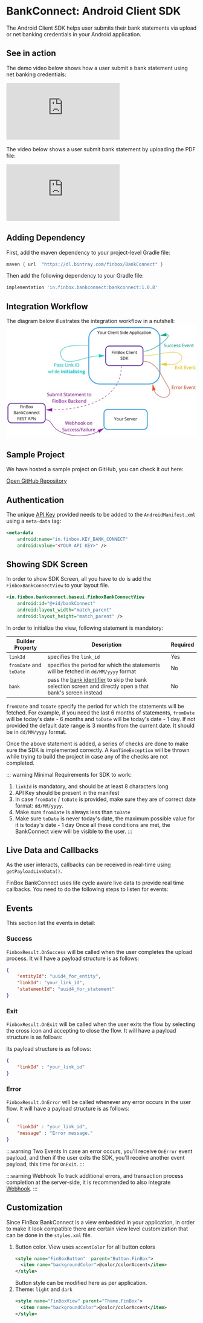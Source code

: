 # BankConnect: Android Client SDK
The Android Client SDK helps user submits their bank statements via upload or net banking credentials in your Android application.

## See in action
The demo video below shows how a user submit a bank statement using net banking credentials:
<div class="embed-container">
<iframe src="https://www.youtube.com/embed/SvRV5BX1gSo?rel=0" frameborder="0" allow="accelerometer; autoplay; encrypted-media; gyroscope; picture-in-picture" allowfullscreen></iframe>
</div>

The video below shows a user submit bank statement by uploading the PDF file:
<div class="embed-container">
<iframe src="https://www.youtube.com/embed/hxG9H9_iX8E?rel=0" frameborder="0" allow="accelerometer; autoplay; encrypted-media; gyroscope; picture-in-picture" allowfullscreen></iframe>
</div>

## Adding Dependency
First, add the maven dependency to your project-level Gradle file:
```groovy  
maven { url  "https://dl.bintray.com/finbox/BankConnect" }  
```

Then add the following dependency to your Gradle file:  
```groovy  
implementation 'in.finbox.bankconnect:bankconnect:1.0.8'  
```

## Integration Workflow
The diagram below illustrates the integration workflow in a nutshell:
<img src="/client_sdk.jpg" alt="Client SDK Workflow" />

## Sample Project
We have hosted a sample project on GitHub, you can check it out here:
<div class="button_holder">
<a class="download_button" target="_blank" href="https://github.com/finbox-in/bankconnect-android">Open GitHub Repository</a>
</div>

## Authentication
The unique [API Key](/bank-connect/#getting-api-keys) provided needs to be added to the `AndroidManifest.xml` using a `meta-data` tag:
```xml
<meta-data
    android:name="in.finbox.KEY_BANK_CONNECT"
    android:value="<YOUR API KEY>" />
```

## Showing SDK Screen 

In order to show SDK Screen, all you have to do is add the `FinboxBankConnectView` to your layout file.  
  
```xml  
<in.finbox.bankconnect.baseui.FinboxBankConnectView  
    android:id="@+id/bankConnect"
    android:layout_width="match_parent"
    android:layout_height="match_parent" />
 ```  
 
In order to initialize the view, following statement is mandatory:

<CodeSwitcher :languages="{kotlin:'Kotlin',java:'Java'}">
<template v-slot:kotlin>

```kotlin
bankConnect = findViewById(R.id.bankConnect)
FinBoxBankConnect.Builder(applicationContext, bankConnect)  
    .linkId("link_id")
    .fromDate("01/01/2020") // Optional: Default 3 months old date
    .toDate("01/04/2020") // Optional: Default value 1 day less than current date
    .bank("sbi") // Optional
    .build()
```

</template>
<template v-slot:java>

```java
FinboxBankConnectView bankConnect = findViewById(R.id.bankConnect);
new FinBoxBankConnect.Builder(getApplicationContext(), bankConnect)
        .linkId("link_id")
        .fromDate("01/01/2020") // Optional: Default 3 months old date
        .toDate("01/04/2020") // Optional: Default value 1 day less than current date
        .bank("sbi") // Optional
        .build();
```

</template>
</CodeSwitcher>

| Builder Property | Description | Required |
| - | - | - |
| `linkId` | specifies the `link_id` | Yes |
| `fromDate` and `toDate` | specifies the period for which the statements will be fetched in `dd/MM/yyyy` format | No |
| `bank` | pass the [bank identifier](/bank-connect/appendix.html#bank-identifiers) to skip the bank selection screen and directly open a that bank's screen instead | No |

`fromDate` and `toDate` specify the period for which the statements will be fetched. For example, if you need the last 6 months of statements, `fromDate` will be today's date - 6 months and `toDate` will be today's date - 1 day. If not provided the default date range is 3 months from the current date. It should be in `dd/MM/yyyy` format.

Once the above statement is added, a series of checks are done to make sure the SDK is implemented correctly. A `RunTimeException` will be thrown while trying to build the project in case any of the checks are not completed.

::: warning Minimal Requirements for SDK to work:
1. `linkId` is mandatory, and should be at least 8 characters long
2. API Key should be present in the manifest
3. In case `fromDate` / `toDate` is provided, make sure they are of correct date format: `dd/MM/yyyy`.
4. Make sure `fromDate` is always less than `toDate`
5. Make sure `toDate` is never today's date, the maximum possible value for it is today's date - 1 day
Once all these conditions are met, the BankConnect view will be visible to the user.
:::

## Live Data and Callbacks
As the user interacts, callbacks can be received in real-time using `getPayloadLiveData()`.  

FinBox BankConnect uses life cycle aware live data to provide real time callbacks. You need to do the following steps to listen for events: 

<CodeSwitcher :languages="{kotlin:'Kotlin',java:'Java'}">
<template v-slot:kotlin>

```kotlin
bankConnect.getPayloadLiveData().observe(this, Observer {
    when (it) {
        is FinboxResult.OnExit -> {
            Log.i("BankConnect", "On Exit -> ${it.exitPayload}")
        }
        is FinboxResult.OnSuccess -> {
            Log.i("BankConnect", "On Success -> ${it.onSuccess}")
        }
        is FinboxResult.OnError -> {
            Log.i("BankConnect", "On Error -> ${it.onError}")
        }
    }
}) 
```

</template>
<template v-slot:java>

```java
bankConnect.getPayloadLiveData().observe(this, new Observer < FinboxResult > () {
    @Override public void onChanged(@Nullable FinboxResult finboxResult) {
        if (finboxResult != null) {
            if (finboxResult instanceof FinboxResult.OnExit) {
                FinboxOnExitPayload payload = ((FinboxResult.OnExit) finboxResult).getExitPayload();
                Log.i(TAG, "Exit payload " + payload);
            } else if (finboxResult instanceof FinboxResult.OnSuccess) {
                FinboxSuccessPayload payload = ((FinboxResult.OnSuccess) finboxResult).getSuccessPayload();
                Log.i(TAG, "Success payload " + payload);
            } else if (finboxResult instanceof FinboxResult.OnError) {
                FinboxOnErrorPayload payload = ((FinboxResult.OnError) finboxResult).getErrorPayload();
                Log.i(TAG, "Error payload " + payload);
            }
        }
    }
});
```

</template>
</CodeSwitcher>

## Events
This section list the events in detail:

### Success
`FinboxResult.OnSuccess` will be called when the user completes the upload process. It will have a payload structure is as follows:  

```json  
{
    "entityId": "uuid4_for_entity",
    "linkId": "your_link_id",
    "statementId": "uuid4_for_statement"
}  
```

### Exit
`FinboxResult.OnExit` will be called when the user exits the flow by selecting the cross icon and accepting to close the flow. It will have a payload structure is as follows:  

Its payload structure is as follows:
```json  
{
    "linkId" : "your_link_id"
}  
```

### Error
`FinboxResult.OnError` will be called whenever any error occurs in the user flow. It will have a payload structure is as follows:  
```json  
{
    "linkId" : "your_link_id",
    "message" : "Error message."
}  
```

:::warning Two Events
In case an error occurs, you'll receive `OnError` event payload, and then if the user exits the SDK, you'll receive another event payload, this time for `OnExit`.
:::

:::warning Webhook
To track additional errors, and transaction process completion at the server-side, it is recommended to also integrate [Webhook](/bank-connect/webhook.html).
:::

## Customization
Since FinBox BankConnect is a view embedded in your application, in order to make it look compatible there are certain view level customization that can be done in the `styles.xml` file.

1. Button color. View uses `accentColor` for all button colors
	```xml
	<style name="FinBoxButton"  parent="Button.FinBox">
	  <item name="backgroundColor">@color/colorAccent</item>
	</style>
	```
	Button style can be modified here as per application.
2. Theme: `light` and `dark` 
	```xml
	<style name="FinBoxView" parent="Theme.FinBox">
	  <item name="backgroundColor">@color/colorAccent</item>
	</style>	
	```
